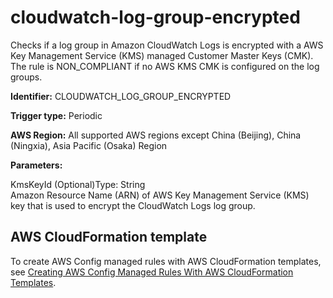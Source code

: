 # cloudwatch\-log\-group\-encrypted<a name="cloudwatch-log-group-encrypted"></a>

Checks if a log group in Amazon CloudWatch Logs is encrypted with a AWS Key Management Service \(KMS\) managed Customer Master Keys \(CMK\)\. The rule is NON\_COMPLIANT if no AWS KMS CMK is configured on the log groups\.

**Identifier:** CLOUDWATCH\_LOG\_GROUP\_ENCRYPTED

**Trigger type:** Periodic

**AWS Region:** All supported AWS regions except China \(Beijing\), China \(Ningxia\), Asia Pacific \(Osaka\) Region

**Parameters:**

KmsKeyId \(Optional\)Type: String  
Amazon Resource Name \(ARN\) of AWS Key Management Service \(KMS\) key that is used to encrypt the CloudWatch Logs log group\.

## AWS CloudFormation template<a name="w29aac11c33c17b7c67c15"></a>

To create AWS Config managed rules with AWS CloudFormation templates, see [Creating AWS Config Managed Rules With AWS CloudFormation Templates](aws-config-managed-rules-cloudformation-templates.md)\.